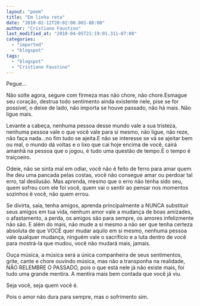 ```yaml
---
layout: "poem"
title: "Em linha reta"
date: "2010-02-12T20:02:00.001-08:00"
author: "Cristiano Faustino"
last_modified_at: "2010-04-05T21:19:01.311-07:00"
categories:
  - "imported"
  - "blogspot"
tags:
  - "blogspot"
  - "Cristiano Faustino"
---
```


Pegue...

Não solte agora, segure com firmeza mas não chore, não chore.Esmague seu coração, destrua todo sentimento ainda existente nele, pise se for possível, o deixe de lado, não importa se houve passado, não há mais. Não ligue mais.

Levante a cabeça, nenhuma pessoa desse mundo vale a sua tristeza, nenhuma pessoa vale o que você vale para si mesmo, não ligue, não reze, não faça nada...no fim tudo se ajeita.E não se interesse se vá se ajeitar bem ou mal, o mundo dá voltas e o lixo que cai hoje encima de você, cairá amanhã na pessoa que o jogou, é tudo uma questão de tempo.E o tempo é traiçoeiro.

Odeie, não se sinta mal em odiar, você não é feito de ferro para amar quem lhe deu uma pancada pelas costas, você não consegue amar ou perdoar tal erro, tal desilusão. Mas aprenda, mesmo que o erro não tenha sido seu, quem sofreu com ele foi você, quem vai o sentir ao pensar nos momentos sozinhos é você, não quem errou.

Se divirta, saia, tenha amigos, aprenda principalmente a NUNCA substituir seus amigos em tua vida, nenhum amor vale a mudança de boas amizades, o afastamento, a perda, os amigos são para sempre, os amores infelizmente não são. E além do mais, não mude a si mesmo a não ser que tenha certeza absoluta de que VOCÊ quer mudar aquilo em si mesmo, nenhuma pessoa vale qualquer mudança, ninguém vale o sacrifício e a luta dentro de você para mostrá-la que mudou, você não mudará mais, jamais.

Ouça música, a música será a única companheira de seus sentimentos, grite, cante e chore ouvindo música, mas não a transponha na realidade, NÃO RELEMBRE O PASSADO, pois o que está nele já não existe mais, foi tudo uma grande mentira. A mentira mais bem contada que você já viu.

Seja você, seja quem você é.

Pois o amor não dura para sempre, mas o sofrimento sim.